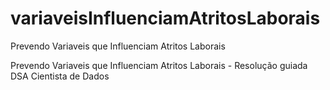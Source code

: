 # variaveisInfluenciamAtritosLaborais
Prevendo Variaveis que Influenciam Atritos Laborais

Prevendo Variaveis que Influenciam Atritos Laborais - Resolução guiada DSA Cientista de Dados
